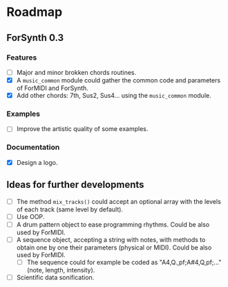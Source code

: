 # Roadmap

## ForSynth 0.3

### Features
* [ ] Major and minor brokken chords routines.
* [x] A `music_common` module could gather the common code and parameters of ForMIDI and ForSynth.
* [x] Add other chords: 7th, Sus2, Sus4... using the `music_common` module.

### Examples
* [ ] Improve the artistic quality of some examples.

### Documentation
* [x] Design a logo.



## Ideas for further developments

* [ ] The method `mix_tracks()` could accept an optional array with the levels of each track (same level by default).
* [ ] Use OOP.
* [ ] A drum pattern object to ease programming rhythms. Could be also used by ForMIDI.
* [ ] A sequence object, accepting a string with notes, with methods to obtain one by one their parameters (physical or MIDI). Could be also used by ForMIDI.
	* [ ] The sequence could for example be coded as "A4,Q.,pf;A#4,Q,pf;..." (note, length, intensity).
* [ ] Scientific data sonification.
